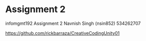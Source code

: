 # Assignment 2

infomgmt192 Assignment 2
Navnish Singh (nsin852)
534262707

https://github.com/rickbarraza/CreativeCodingUnity01

